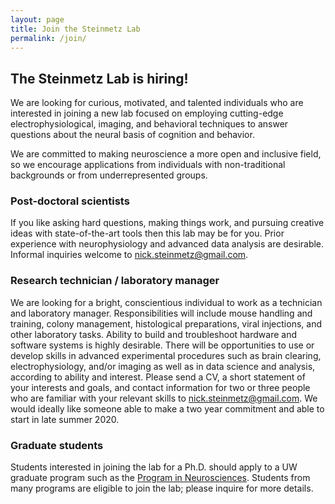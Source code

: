 ```yaml
---
layout: page
title: Join the Steinmetz Lab
permalink: /join/
---
```


<h2>The Steinmetz Lab is hiring!</h2>

We are looking for curious, motivated, and talented individuals who are interested in joining a new lab focused on employing cutting-edge electrophysiological, imaging, and behavioral techniques to answer questions about the neural basis of cognition and behavior.

<p> We are committed to making neuroscience a more open and inclusive field, so we encourage applications from individuals with non-traditional backgrounds or from underrepresented groups.</p>

<p><h3>Post-doctoral scientists</h3>

If you like asking hard questions, making things work, and pursuing creative ideas with state-of-the-art tools then this lab may be for you. Prior experience with neurophysiology and advanced data analysis are desirable. Informal inquiries welcome to nick.steinmetz@gmail.com.

<p><h3>Research technician / laboratory manager</h3>

We are looking for a bright, conscientious individual to work as a technician and laboratory manager. Responsibilities will include mouse handling and training, colony management, histological preparations, viral injections, and other laboratory tasks. Ability to build and troubleshoot hardware and software systems is highly desirable. There will be opportunities to use or develop skills in advanced experimental procedures such as brain clearing, electrophysiology, and/or imaging as well as in data science and analysis, according to ability and interest. Please send a CV, a short statement of your interests and goals, and contact information for two or three people who are familiar with your relevant skills to nick.steinmetz@gmail.com. We would ideally like someone able to make a two year commitment and able to start in late summer 2020.  

<!-- <p><h3>Research technician</h3>

We are looking for a technician at the undergraduate or post-baccalaureate level. Responsibilities will include mouse handling and training, histological preparations, viral injections, and other laboratory tasks. There will be opportunities to use or develop skills in advanced experimental procedures such as brain clearing, electrophysiology, and/or imaging as well as in data science and analysis, according to ability and interest. Please send a CV and a short statement of your interests and goals to nick.steinmetz@gmail.com. We would ideally like someone able to commit at least 8 hours per week. -->

<p><h3>Graduate students</h3>

Students interested in joining the lab for a Ph.D. should apply to a UW graduate program such as the <a href="http://depts.washington.edu/neurogrd/">Program in Neurosciences</a>. Students from many programs are eligible to join the lab; please inquire for more details.
